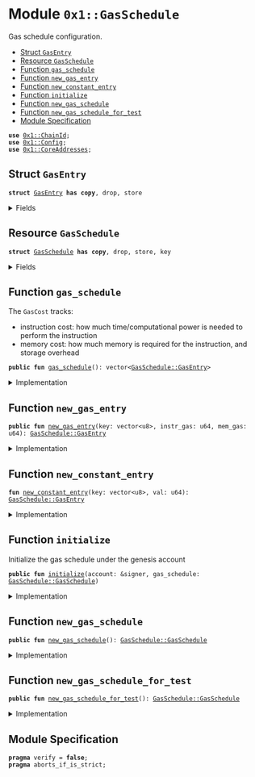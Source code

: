 
<a name="0x1_GasSchedule"></a>

# Module `0x1::GasSchedule`

Gas schedule configuration.


-  [Struct `GasEntry`](#0x1_GasSchedule_GasEntry)
-  [Resource `GasSchedule`](#0x1_GasSchedule_GasSchedule)
-  [Function `gas_schedule`](#0x1_GasSchedule_gas_schedule)
-  [Function `new_gas_entry`](#0x1_GasSchedule_new_gas_entry)
-  [Function `new_constant_entry`](#0x1_GasSchedule_new_constant_entry)
-  [Function `initialize`](#0x1_GasSchedule_initialize)
-  [Function `new_gas_schedule`](#0x1_GasSchedule_new_gas_schedule)
-  [Function `new_gas_schedule_for_test`](#0x1_GasSchedule_new_gas_schedule_for_test)
-  [Module Specification](#@Module_Specification_0)


<pre><code><b>use</b> <a href="ChainId.md#0x1_ChainId">0x1::ChainId</a>;
<b>use</b> <a href="Config.md#0x1_Config">0x1::Config</a>;
<b>use</b> <a href="CoreAddresses.md#0x1_CoreAddresses">0x1::CoreAddresses</a>;
</code></pre>



<a name="0x1_GasSchedule_GasEntry"></a>

## Struct `GasEntry`



<pre><code><b>struct</b> <a href="GasSchedule.md#0x1_GasSchedule_GasEntry">GasEntry</a> <b>has</b> <b>copy</b>, drop, store
</code></pre>



<details>
<summary>Fields</summary>


<dl>
<dt>
<code>key: vector&lt;u8&gt;</code>
</dt>
<dd>

</dd>
<dt>
<code>val: u64</code>
</dt>
<dd>

</dd>
</dl>


</details>

<a name="0x1_GasSchedule_GasSchedule"></a>

## Resource `GasSchedule`



<pre><code><b>struct</b> <a href="GasSchedule.md#0x1_GasSchedule">GasSchedule</a> <b>has</b> <b>copy</b>, drop, store, key
</code></pre>



<details>
<summary>Fields</summary>


<dl>
<dt>
<code>entries: vector&lt;<a href="GasSchedule.md#0x1_GasSchedule_GasEntry">GasSchedule::GasEntry</a>&gt;</code>
</dt>
<dd>

</dd>
</dl>


</details>

<a name="0x1_GasSchedule_gas_schedule"></a>

## Function `gas_schedule`

The  <code>GasCost</code> tracks:
- instruction cost: how much time/computational power is needed to perform the instruction
- memory cost: how much memory is required for the instruction, and storage overhead


<pre><code><b>public</b> <b>fun</b> <a href="GasSchedule.md#0x1_GasSchedule_gas_schedule">gas_schedule</a>(): vector&lt;<a href="GasSchedule.md#0x1_GasSchedule_GasEntry">GasSchedule::GasEntry</a>&gt;
</code></pre>



<details>
<summary>Implementation</summary>


<pre><code><b>public</b> <b>fun</b> <a href="GasSchedule.md#0x1_GasSchedule_gas_schedule">gas_schedule</a>(): vector&lt;<a href="GasSchedule.md#0x1_GasSchedule_GasEntry">GasEntry</a>&gt; {
    <b>let</b> table = <a href="Vector.md#0x1_Vector_empty">Vector::empty</a>();

    // instruction_schedule
    // POP
    <a href="Vector.md#0x1_Vector_push_back">Vector::push_back</a>(&<b>mut</b> table, <a href="GasSchedule.md#0x1_GasSchedule_new_gas_entry">new_gas_entry</a>(b"instr.pop", 1, 1));
    // RET
    <a href="Vector.md#0x1_Vector_push_back">Vector::push_back</a>(&<b>mut</b> table, <a href="GasSchedule.md#0x1_GasSchedule_new_gas_entry">new_gas_entry</a>(b"instr.ret", 638, 1));
    // BR_TRUE
    <a href="Vector.md#0x1_Vector_push_back">Vector::push_back</a>(&<b>mut</b> table, <a href="GasSchedule.md#0x1_GasSchedule_new_gas_entry">new_gas_entry</a>(b"instr.br_true", 1, 1));
    // BR_FALSE
    <a href="Vector.md#0x1_Vector_push_back">Vector::push_back</a>(&<b>mut</b> table, <a href="GasSchedule.md#0x1_GasSchedule_new_gas_entry">new_gas_entry</a>(b"instr.br_false", 1, 1));
    // BRANCH
    <a href="Vector.md#0x1_Vector_push_back">Vector::push_back</a>(&<b>mut</b> table, <a href="GasSchedule.md#0x1_GasSchedule_new_gas_entry">new_gas_entry</a>(b"instr.branch", 1, 1));
    // LD_U64
    <a href="Vector.md#0x1_Vector_push_back">Vector::push_back</a>(&<b>mut</b> table, <a href="GasSchedule.md#0x1_GasSchedule_new_gas_entry">new_gas_entry</a>(b"instr.ld_u64", 1, 1));
    // LD_CONST
    <a href="Vector.md#0x1_Vector_push_back">Vector::push_back</a>(&<b>mut</b> table, <a href="GasSchedule.md#0x1_GasSchedule_new_gas_entry">new_gas_entry</a>(b"instr.ld_const.per_byte", 1, 1));
    // LD_TRUE
    <a href="Vector.md#0x1_Vector_push_back">Vector::push_back</a>(&<b>mut</b> table, <a href="GasSchedule.md#0x1_GasSchedule_new_gas_entry">new_gas_entry</a>(b"instr.ld_true", 1, 1));
    // LD_FALSE
    <a href="Vector.md#0x1_Vector_push_back">Vector::push_back</a>(&<b>mut</b> table, <a href="GasSchedule.md#0x1_GasSchedule_new_gas_entry">new_gas_entry</a>(b"instr.ld_false", 1, 1));
    // COPY_LOC
    <a href="Vector.md#0x1_Vector_push_back">Vector::push_back</a>(&<b>mut</b> table, <a href="GasSchedule.md#0x1_GasSchedule_new_gas_entry">new_gas_entry</a>(b"instr.copy_loc.per_abs_mem_unit", 1, 1));
    // MOVE_LOC
    <a href="Vector.md#0x1_Vector_push_back">Vector::push_back</a>(&<b>mut</b> table, <a href="GasSchedule.md#0x1_GasSchedule_new_gas_entry">new_gas_entry</a>(b"instr.move_loc.per_abs_mem_unit", 1, 1));
    // ST_LOC
    <a href="Vector.md#0x1_Vector_push_back">Vector::push_back</a>(&<b>mut</b> table, <a href="GasSchedule.md#0x1_GasSchedule_new_gas_entry">new_gas_entry</a>(b"instr.st_loc.per_abs_mem_unit", 1, 1));
    // MUT_BORROW_LOC
    <a href="Vector.md#0x1_Vector_push_back">Vector::push_back</a>(&<b>mut</b> table, <a href="GasSchedule.md#0x1_GasSchedule_new_gas_entry">new_gas_entry</a>(b"instr.mut_borrow_loc", 2, 1));
    // IMM_BORROW_LOC
    <a href="Vector.md#0x1_Vector_push_back">Vector::push_back</a>(&<b>mut</b> table, <a href="GasSchedule.md#0x1_GasSchedule_new_gas_entry">new_gas_entry</a>(b"instr.imm_borrow_loc", 1, 1));
    // MUT_BORROW_FIELD
    <a href="Vector.md#0x1_Vector_push_back">Vector::push_back</a>(&<b>mut</b> table, <a href="GasSchedule.md#0x1_GasSchedule_new_gas_entry">new_gas_entry</a>(b"instr.mut_borrow_field", 1, 1));
    // IMM_BORROW_FIELD
    <a href="Vector.md#0x1_Vector_push_back">Vector::push_back</a>(&<b>mut</b> table, <a href="GasSchedule.md#0x1_GasSchedule_new_gas_entry">new_gas_entry</a>(b"instr.imm_borrow_field", 1, 1));
    // CALL
    <a href="Vector.md#0x1_Vector_push_back">Vector::push_back</a>(&<b>mut</b> table, <a href="GasSchedule.md#0x1_GasSchedule_new_gas_entry">new_gas_entry</a>(b"instr.call.per_arg", 1132, 1));
    // PACK
    <a href="Vector.md#0x1_Vector_push_back">Vector::push_back</a>(&<b>mut</b> table, <a href="GasSchedule.md#0x1_GasSchedule_new_gas_entry">new_gas_entry</a>(b"instr.pack.per_abs_mem_unit", 2, 1));
    // UNPACK
    <a href="Vector.md#0x1_Vector_push_back">Vector::push_back</a>(&<b>mut</b> table, <a href="GasSchedule.md#0x1_GasSchedule_new_gas_entry">new_gas_entry</a>(b"instr.unpack.per_abs_mem_unit", 2, 1));
    // READ_REF
    <a href="Vector.md#0x1_Vector_push_back">Vector::push_back</a>(&<b>mut</b> table, <a href="GasSchedule.md#0x1_GasSchedule_new_gas_entry">new_gas_entry</a>(b"instr.read_ref.per_abs_mem_unit", 1, 1));
    // WRITE_REF
    <a href="Vector.md#0x1_Vector_push_back">Vector::push_back</a>(&<b>mut</b> table, <a href="GasSchedule.md#0x1_GasSchedule_new_gas_entry">new_gas_entry</a>(b"instr.write_ref.per_abs_mem_unit", 1, 1));
    // ADD
    <a href="Vector.md#0x1_Vector_push_back">Vector::push_back</a>(&<b>mut</b> table, <a href="GasSchedule.md#0x1_GasSchedule_new_gas_entry">new_gas_entry</a>(b"instr.add", 1, 1));
    // SUB
    <a href="Vector.md#0x1_Vector_push_back">Vector::push_back</a>(&<b>mut</b> table, <a href="GasSchedule.md#0x1_GasSchedule_new_gas_entry">new_gas_entry</a>(b"instr.sub", 1, 1));
    // MUL
    <a href="Vector.md#0x1_Vector_push_back">Vector::push_back</a>(&<b>mut</b> table, <a href="GasSchedule.md#0x1_GasSchedule_new_gas_entry">new_gas_entry</a>(b"instr.mul", 1, 1));
    // MOD
    <a href="Vector.md#0x1_Vector_push_back">Vector::push_back</a>(&<b>mut</b> table, <a href="GasSchedule.md#0x1_GasSchedule_new_gas_entry">new_gas_entry</a>(b"instr.mod", 1, 1));
    // DIV
    <a href="Vector.md#0x1_Vector_push_back">Vector::push_back</a>(&<b>mut</b> table, <a href="GasSchedule.md#0x1_GasSchedule_new_gas_entry">new_gas_entry</a>(b"instr.div", 3, 1));
    // BIT_OR
    <a href="Vector.md#0x1_Vector_push_back">Vector::push_back</a>(&<b>mut</b> table, <a href="GasSchedule.md#0x1_GasSchedule_new_gas_entry">new_gas_entry</a>(b"instr.bit_or", 2, 1));
    // BIT_AND
    <a href="Vector.md#0x1_Vector_push_back">Vector::push_back</a>(&<b>mut</b> table, <a href="GasSchedule.md#0x1_GasSchedule_new_gas_entry">new_gas_entry</a>(b"instr.bit_and", 2, 1));
    // XOR
    <a href="Vector.md#0x1_Vector_push_back">Vector::push_back</a>(&<b>mut</b> table, <a href="GasSchedule.md#0x1_GasSchedule_new_gas_entry">new_gas_entry</a>(b"instr.xor", 1, 1));
    // OR
    <a href="Vector.md#0x1_Vector_push_back">Vector::push_back</a>(&<b>mut</b> table, <a href="GasSchedule.md#0x1_GasSchedule_new_gas_entry">new_gas_entry</a>(b"instr.or", 2, 1));
    // AND
    <a href="Vector.md#0x1_Vector_push_back">Vector::push_back</a>(&<b>mut</b> table, <a href="GasSchedule.md#0x1_GasSchedule_new_gas_entry">new_gas_entry</a>(b"instr.and", 1, 1));
    // NOT
    <a href="Vector.md#0x1_Vector_push_back">Vector::push_back</a>(&<b>mut</b> table, <a href="GasSchedule.md#0x1_GasSchedule_new_gas_entry">new_gas_entry</a>(b"instr.not", 1, 1));
    // EQ
    <a href="Vector.md#0x1_Vector_push_back">Vector::push_back</a>(&<b>mut</b> table, <a href="GasSchedule.md#0x1_GasSchedule_new_gas_entry">new_gas_entry</a>(b"instr.eq.per_abs_mem_unit", 1, 1));
    // NEQ
    <a href="Vector.md#0x1_Vector_push_back">Vector::push_back</a>(&<b>mut</b> table, <a href="GasSchedule.md#0x1_GasSchedule_new_gas_entry">new_gas_entry</a>(b"instr.neq.per_abs_mem_unit", 1, 1));
    // LT
    <a href="Vector.md#0x1_Vector_push_back">Vector::push_back</a>(&<b>mut</b> table, <a href="GasSchedule.md#0x1_GasSchedule_new_gas_entry">new_gas_entry</a>(b"instr.lt", 1, 1));
    // GT
    <a href="Vector.md#0x1_Vector_push_back">Vector::push_back</a>(&<b>mut</b> table, <a href="GasSchedule.md#0x1_GasSchedule_new_gas_entry">new_gas_entry</a>(b"instr.gt", 1, 1));
    // LE
    <a href="Vector.md#0x1_Vector_push_back">Vector::push_back</a>(&<b>mut</b> table, <a href="GasSchedule.md#0x1_GasSchedule_new_gas_entry">new_gas_entry</a>(b"instr.le", 2, 1));
    // GE
    <a href="Vector.md#0x1_Vector_push_back">Vector::push_back</a>(&<b>mut</b> table, <a href="GasSchedule.md#0x1_GasSchedule_new_gas_entry">new_gas_entry</a>(b"instr.ge", 1, 1));
    // ABORT
    <a href="Vector.md#0x1_Vector_push_back">Vector::push_back</a>(&<b>mut</b> table, <a href="GasSchedule.md#0x1_GasSchedule_new_gas_entry">new_gas_entry</a>(b"instr.<b>abort</b>", 1, 1));
    // NOP
    <a href="Vector.md#0x1_Vector_push_back">Vector::push_back</a>(&<b>mut</b> table, <a href="GasSchedule.md#0x1_GasSchedule_new_gas_entry">new_gas_entry</a>(b"instr.nop", 1, 1));
    // EXISTS
    <a href="Vector.md#0x1_Vector_push_back">Vector::push_back</a>(&<b>mut</b> table, <a href="GasSchedule.md#0x1_GasSchedule_new_gas_entry">new_gas_entry</a>(b"instr.<b>exists</b>.per_abs_mem_unit", 41, 1));
    // MUT_BORROW_GLOBAL
    <a href="Vector.md#0x1_Vector_push_back">Vector::push_back</a>(&<b>mut</b> table, <a href="GasSchedule.md#0x1_GasSchedule_new_gas_entry">new_gas_entry</a>(b"instr.mut_borrow_global.per_abs_mem_unit", 21, 1));
    // IML_BORROW_GLOBAL
    <a href="Vector.md#0x1_Vector_push_back">Vector::push_back</a>(&<b>mut</b> table, <a href="GasSchedule.md#0x1_GasSchedule_new_gas_entry">new_gas_entry</a>(b"instr.imm_borrow_global.per_abs_mem_unit", 23, 1));
    // MOVE_FROM
    <a href="Vector.md#0x1_Vector_push_back">Vector::push_back</a>(&<b>mut</b> table, <a href="GasSchedule.md#0x1_GasSchedule_new_gas_entry">new_gas_entry</a>(b"instr.<b>move_from</b>.per_abs_mem_unit", 459, 1));
    // MOVE_TO
    <a href="Vector.md#0x1_Vector_push_back">Vector::push_back</a>(&<b>mut</b> table, <a href="GasSchedule.md#0x1_GasSchedule_new_gas_entry">new_gas_entry</a>(b"instr.<b>move_to</b>.per_abs_mem_unit", 13, 1));
    // FREEZE_REF
    <a href="Vector.md#0x1_Vector_push_back">Vector::push_back</a>(&<b>mut</b> table, <a href="GasSchedule.md#0x1_GasSchedule_new_gas_entry">new_gas_entry</a>(b"instr.freeze_ref", 1, 1));
    // SHL
    <a href="Vector.md#0x1_Vector_push_back">Vector::push_back</a>(&<b>mut</b> table, <a href="GasSchedule.md#0x1_GasSchedule_new_gas_entry">new_gas_entry</a>(b"instr.shl", 2, 1));
    // SHR
    <a href="Vector.md#0x1_Vector_push_back">Vector::push_back</a>(&<b>mut</b> table, <a href="GasSchedule.md#0x1_GasSchedule_new_gas_entry">new_gas_entry</a>(b"instr.shr", 1, 1));
    // LD_U8
    <a href="Vector.md#0x1_Vector_push_back">Vector::push_back</a>(&<b>mut</b> table, <a href="GasSchedule.md#0x1_GasSchedule_new_gas_entry">new_gas_entry</a>(b"instr.ld_u8", 1, 1));
    // LD_U128
    <a href="Vector.md#0x1_Vector_push_back">Vector::push_back</a>(&<b>mut</b> table, <a href="GasSchedule.md#0x1_GasSchedule_new_gas_entry">new_gas_entry</a>(b"instr.ld_u128", 1, 1));

    // CAST_U8
    <a href="Vector.md#0x1_Vector_push_back">Vector::push_back</a>(&<b>mut</b> table, <a href="GasSchedule.md#0x1_GasSchedule_new_gas_entry">new_gas_entry</a>(b"instr.cast_u8", 2, 1));
    // CAST_U64
    <a href="Vector.md#0x1_Vector_push_back">Vector::push_back</a>(&<b>mut</b> table, <a href="GasSchedule.md#0x1_GasSchedule_new_gas_entry">new_gas_entry</a>(b"instr.cast_u64", 1, 1));
    // CAST_U128
    <a href="Vector.md#0x1_Vector_push_back">Vector::push_back</a>(&<b>mut</b> table, <a href="GasSchedule.md#0x1_GasSchedule_new_gas_entry">new_gas_entry</a>(b"instr.cast_u128", 1, 1));
    // MUT_BORORW_FIELD_GENERIC
    <a href="Vector.md#0x1_Vector_push_back">Vector::push_back</a>(&<b>mut</b> table, <a href="GasSchedule.md#0x1_GasSchedule_new_gas_entry">new_gas_entry</a>(b"instr.mut_borrow_field_generic.base", 1, 1));
    // IMM_BORORW_FIELD_GENERIC
    <a href="Vector.md#0x1_Vector_push_back">Vector::push_back</a>(&<b>mut</b> table, <a href="GasSchedule.md#0x1_GasSchedule_new_gas_entry">new_gas_entry</a>(b"instr.imm_borrow_field_generic.base", 1, 1));
    // CALL_GENERIC
    <a href="Vector.md#0x1_Vector_push_back">Vector::push_back</a>(&<b>mut</b> table, <a href="GasSchedule.md#0x1_GasSchedule_new_gas_entry">new_gas_entry</a>(b"instr.call_generic.per_arg", 582, 1));
    // PACK_GENERIC
    <a href="Vector.md#0x1_Vector_push_back">Vector::push_back</a>(&<b>mut</b> table, <a href="GasSchedule.md#0x1_GasSchedule_new_gas_entry">new_gas_entry</a>(b"instr.pack_generic.per_abs_mem_unit", 2, 1));
    // UNPACK_GENERIC
    <a href="Vector.md#0x1_Vector_push_back">Vector::push_back</a>(&<b>mut</b> table, <a href="GasSchedule.md#0x1_GasSchedule_new_gas_entry">new_gas_entry</a>(b"instr.unpack_generic.per_abs_mem_unit", 2, 1));
    // EXISTS_GENERIC
    <a href="Vector.md#0x1_Vector_push_back">Vector::push_back</a>(&<b>mut</b> table, <a href="GasSchedule.md#0x1_GasSchedule_new_gas_entry">new_gas_entry</a>(b"instr.exists_generic.per_abs_mem_unit", 34, 1));
    // MUT_BORROW_GLOBAL_GENERIC
    <a href="Vector.md#0x1_Vector_push_back">Vector::push_back</a>(&<b>mut</b> table, <a href="GasSchedule.md#0x1_GasSchedule_new_gas_entry">new_gas_entry</a>(b"instr.mut_borrow_global_generic.per_abs_mem_unit", 15, 1));
    // IMM_BORROW_GLOBAL_GENERIC
    <a href="Vector.md#0x1_Vector_push_back">Vector::push_back</a>(&<b>mut</b> table, <a href="GasSchedule.md#0x1_GasSchedule_new_gas_entry">new_gas_entry</a>(b"instr.imm_borrow_global_generic.per_abs_mem_unit", 14, 1));
    // MOVE_FROM_GENERIC
    <a href="Vector.md#0x1_Vector_push_back">Vector::push_back</a>(&<b>mut</b> table, <a href="GasSchedule.md#0x1_GasSchedule_new_gas_entry">new_gas_entry</a>(b"instr.move_from_generic.per_abs_mem_unit", 13, 1));
    // MOVE_TO_GENERIC
    <a href="Vector.md#0x1_Vector_push_back">Vector::push_back</a>(&<b>mut</b> table, <a href="GasSchedule.md#0x1_GasSchedule_new_gas_entry">new_gas_entry</a>(b"instr.move_to_generic.per_abs_mem_unit", 27, 1));

    // VEC_PACK
    <a href="Vector.md#0x1_Vector_push_back">Vector::push_back</a>(&<b>mut</b> table, <a href="GasSchedule.md#0x1_GasSchedule_new_gas_entry">new_gas_entry</a>(b"instr.vec_pack.per_elem", 84, 1));
    // VEC_LEN
    <a href="Vector.md#0x1_Vector_push_back">Vector::push_back</a>(&<b>mut</b> table, <a href="GasSchedule.md#0x1_GasSchedule_new_gas_entry">new_gas_entry</a>(b"instr.vec_len.base", 98, 1));
    // VEC_IMM_BORROW
    <a href="Vector.md#0x1_Vector_push_back">Vector::push_back</a>(&<b>mut</b> table, <a href="GasSchedule.md#0x1_GasSchedule_new_gas_entry">new_gas_entry</a>(b"instr.vec_imm_borrow.base", 1334, 1));
    // VEC_MUT_BORROW
    <a href="Vector.md#0x1_Vector_push_back">Vector::push_back</a>(&<b>mut</b> table, <a href="GasSchedule.md#0x1_GasSchedule_new_gas_entry">new_gas_entry</a>(b"instr.vec_mut_borrow.base", 1902, 1));
    // VEC_PUSH_BACK
    <a href="Vector.md#0x1_Vector_push_back">Vector::push_back</a>(&<b>mut</b> table, <a href="GasSchedule.md#0x1_GasSchedule_new_gas_entry">new_gas_entry</a>(b"instr.vec_push_back.per_abs_mem_unit", 53, 1));
    // VEC_POP_BACK
    <a href="Vector.md#0x1_Vector_push_back">Vector::push_back</a>(&<b>mut</b> table, <a href="GasSchedule.md#0x1_GasSchedule_new_gas_entry">new_gas_entry</a>(b"instr.vec_pop_back.base", 227, 1));
    // VEC_UNPACK
    <a href="Vector.md#0x1_Vector_push_back">Vector::push_back</a>(&<b>mut</b> table, <a href="GasSchedule.md#0x1_GasSchedule_new_gas_entry">new_gas_entry</a>(b"instr.vec_unpack.per_expected_elem", 572, 1));
    // VEC_SWAP
    <a href="Vector.md#0x1_Vector_push_back">Vector::push_back</a>(&<b>mut</b> table, <a href="GasSchedule.md#0x1_GasSchedule_new_gas_entry">new_gas_entry</a>(b"instr.vec_swap.base", 1436, 1));

    <a href="Vector.md#0x1_Vector_push_back">Vector::push_back</a>(&<b>mut</b> table, <a href="GasSchedule.md#0x1_GasSchedule_new_constant_entry">new_constant_entry</a>(b"instr.ld_u16", 3));
    <a href="Vector.md#0x1_Vector_push_back">Vector::push_back</a>(&<b>mut</b> table, <a href="GasSchedule.md#0x1_GasSchedule_new_constant_entry">new_constant_entry</a>(b"instr.ld_u32", 2));
    <a href="Vector.md#0x1_Vector_push_back">Vector::push_back</a>(&<b>mut</b> table, <a href="GasSchedule.md#0x1_GasSchedule_new_constant_entry">new_constant_entry</a>(b"instr.ld_u256", 3));
    <a href="Vector.md#0x1_Vector_push_back">Vector::push_back</a>(&<b>mut</b> table, <a href="GasSchedule.md#0x1_GasSchedule_new_constant_entry">new_constant_entry</a>(b"instr.cast_u16", 3));
    <a href="Vector.md#0x1_Vector_push_back">Vector::push_back</a>(&<b>mut</b> table, <a href="GasSchedule.md#0x1_GasSchedule_new_constant_entry">new_constant_entry</a>(b"instr.cast_u32", 2));
    <a href="Vector.md#0x1_Vector_push_back">Vector::push_back</a>(&<b>mut</b> table, <a href="GasSchedule.md#0x1_GasSchedule_new_constant_entry">new_constant_entry</a>(b"instr.cast_u256", 3));

    // native_schedule
    //<a href="Hash.md#0x1_Hash_sha2_256">Hash::sha2_256</a> 0
    <a href="Vector.md#0x1_Vector_push_back">Vector::push_back</a>(&<b>mut</b> table, <a href="GasSchedule.md#0x1_GasSchedule_new_gas_entry">new_gas_entry</a>(b"move_stdlib.hash.sha2_256.per_byte", 21, 1));
    //<a href="Hash.md#0x1_Hash_sha3_256">Hash::sha3_256</a> 1
    <a href="Vector.md#0x1_Vector_push_back">Vector::push_back</a>(&<b>mut</b> table, <a href="GasSchedule.md#0x1_GasSchedule_new_gas_entry">new_gas_entry</a>(b"move_stdlib.hash.sha3_256.per_byte", 64, 1));
    //<a href="Signature.md#0x1_Signature_ed25519_verify">Signature::ed25519_verify</a> 2
    <a href="Vector.md#0x1_Vector_push_back">Vector::push_back</a>(&<b>mut</b> table, <a href="GasSchedule.md#0x1_GasSchedule_new_gas_entry">new_gas_entry</a>(b"starcoin_natives.signature.ed25519_verify.per_byte", 61, 1));
    //ED25519_THRESHOLD_VERIFY 3 this <b>native</b> funciton is deprecated
    //<a href="Vector.md#0x1_Vector_push_back">Vector::push_back</a>(&<b>mut</b> table, <a href="GasSchedule.md#0x1_GasSchedule_new_gas_entry">new_gas_entry</a>(b"", 3351, 1));
    //BSC::to_bytes 4
    <a href="Vector.md#0x1_Vector_push_back">Vector::push_back</a>(&<b>mut</b> table, <a href="GasSchedule.md#0x1_GasSchedule_new_gas_entry">new_gas_entry</a>(b"move_stdlib.bcs.to_bytes.per_byte_serialized", 181, 1));
    //<a href="Vector.md#0x1_Vector_length">Vector::length</a> 5
    <a href="Vector.md#0x1_Vector_push_back">Vector::push_back</a>(&<b>mut</b> table, <a href="GasSchedule.md#0x1_GasSchedule_new_gas_entry">new_gas_entry</a>(b"move_stdlib.vector.length.base", 98, 1));
    //<a href="Vector.md#0x1_Vector_empty">Vector::empty</a> 6
    <a href="Vector.md#0x1_Vector_push_back">Vector::push_back</a>(&<b>mut</b> table, <a href="GasSchedule.md#0x1_GasSchedule_new_gas_entry">new_gas_entry</a>(b"move_stdlib.vector.empty.base", 84, 1));
    //<a href="Vector.md#0x1_Vector_borrow">Vector::borrow</a> 7
    <a href="Vector.md#0x1_Vector_push_back">Vector::push_back</a>(&<b>mut</b> table, <a href="GasSchedule.md#0x1_GasSchedule_new_gas_entry">new_gas_entry</a>(b"move_stdlib.vector.borrow.base", 1334, 1));
    //<a href="Vector.md#0x1_Vector_borrow_mut">Vector::borrow_mut</a> 8
    //<a href="Vector.md#0x1_Vector_push_back">Vector::push_back</a>(&<b>mut</b> table, <a href="GasSchedule.md#0x1_GasSchedule_new_gas_entry">new_gas_entry</a>(b"", 1902, 1));
    //<a href="Vector.md#0x1_Vector_push_back">Vector::push_back</a> 9
    <a href="Vector.md#0x1_Vector_push_back">Vector::push_back</a>(&<b>mut</b> table, <a href="GasSchedule.md#0x1_GasSchedule_new_gas_entry">new_gas_entry</a>(b"move_stdlib.vector.push_back.legacy_per_abstract_memory_unit", 53, 1));
    //<a href="Vector.md#0x1_Vector_pop_back">Vector::pop_back</a> 10
    <a href="Vector.md#0x1_Vector_push_back">Vector::push_back</a>(&<b>mut</b> table, <a href="GasSchedule.md#0x1_GasSchedule_new_gas_entry">new_gas_entry</a>(b"move_stdlib.vector.pop_back.base", 227, 1));
    //Vector::destory_empty 11
    <a href="Vector.md#0x1_Vector_push_back">Vector::push_back</a>(&<b>mut</b> table, <a href="GasSchedule.md#0x1_GasSchedule_new_gas_entry">new_gas_entry</a>(b"move_stdlib.vector.destroy_empty.base", 572, 1));
    //<a href="Vector.md#0x1_Vector_swap">Vector::swap</a> 12
    <a href="Vector.md#0x1_Vector_push_back">Vector::push_back</a>(&<b>mut</b> table, <a href="GasSchedule.md#0x1_GasSchedule_new_gas_entry">new_gas_entry</a>(b"move_stdlib.vector.swap.base", 1436, 1));
    //<a href="Signature.md#0x1_Signature_ed25519_validate_pubkey">Signature::ed25519_validate_pubkey</a> 13
    <a href="Vector.md#0x1_Vector_push_back">Vector::push_back</a>(&<b>mut</b> table, <a href="GasSchedule.md#0x1_GasSchedule_new_gas_entry">new_gas_entry</a>(b"starcoin_natives.signature.ed25519_validate_key.per_byte", 26, 1));
    //<a href="Signer.md#0x1_Signer_borrow_address">Signer::borrow_address</a> 14
    <a href="Vector.md#0x1_Vector_push_back">Vector::push_back</a>(&<b>mut</b> table, <a href="GasSchedule.md#0x1_GasSchedule_new_gas_entry">new_gas_entry</a>(b"move_stdlib.signer.borrow_address.base", 353, 1));
    //Account::creator_signer 15
    <a href="Vector.md#0x1_Vector_push_back">Vector::push_back</a>(&<b>mut</b> table, <a href="GasSchedule.md#0x1_GasSchedule_new_gas_entry">new_gas_entry</a>(b"starcoin_natives.account.create_signer.base", 24, 1));
    //Account::destroy_signer 16
    <a href="Vector.md#0x1_Vector_push_back">Vector::push_back</a>(&<b>mut</b> table, <a href="GasSchedule.md#0x1_GasSchedule_new_gas_entry">new_gas_entry</a>(b"starcoin_natives.account.destroy_signer.base", 212, 1));
    //<a href="Event.md#0x1_Event_emit_event">Event::emit_event</a> 17
    <a href="Vector.md#0x1_Vector_push_back">Vector::push_back</a>(&<b>mut</b> table, <a href="GasSchedule.md#0x1_GasSchedule_new_gas_entry">new_gas_entry</a>(b"nursery.event.write_to_event_store.unit_cost", 52, 1));
    //<a href="BCS.md#0x1_BCS_to_address">BCS::to_address</a> 18
    <a href="Vector.md#0x1_Vector_push_back">Vector::push_back</a>(&<b>mut</b> table, <a href="GasSchedule.md#0x1_GasSchedule_new_gas_entry">new_gas_entry</a>(b"move_stdlib.bcs.to_address.per_byte", 26, 1));
    //<a href="Token.md#0x1_Token_name_of">Token::name_of</a> 19
    <a href="Vector.md#0x1_Vector_push_back">Vector::push_back</a>(&<b>mut</b> table, <a href="GasSchedule.md#0x1_GasSchedule_new_gas_entry">new_gas_entry</a>(b"starcoin_natives.token.name_of.base", 2002, 1));
    //<a href="Hash.md#0x1_Hash_keccak_256">Hash::keccak_256</a> 20
    <a href="Vector.md#0x1_Vector_push_back">Vector::push_back</a>(&<b>mut</b> table, <a href="GasSchedule.md#0x1_GasSchedule_new_gas_entry">new_gas_entry</a>(b"starcoin_natives.hash.keccak256.per_byte", 64, 1));
    //<a href="Hash.md#0x1_Hash_ripemd160">Hash::ripemd160</a> 21
    <a href="Vector.md#0x1_Vector_push_back">Vector::push_back</a>(&<b>mut</b> table, <a href="GasSchedule.md#0x1_GasSchedule_new_gas_entry">new_gas_entry</a>(b"starcoin_natives.hash.ripemd160.per_byte", 64, 1));
    //<a href="Signature.md#0x1_Signature_native_ecrecover">Signature::native_ecrecover</a> 22
    <a href="Vector.md#0x1_Vector_push_back">Vector::push_back</a>(&<b>mut</b> table, <a href="GasSchedule.md#0x1_GasSchedule_new_gas_entry">new_gas_entry</a>(b"starcoin_natives.signature.ec_recover.per_byte", 128, 1));
    //<a href="U256.md#0x1_U256_from_bytes">U256::from_bytes</a> 23
    <a href="Vector.md#0x1_Vector_push_back">Vector::push_back</a>(&<b>mut</b> table, <a href="GasSchedule.md#0x1_GasSchedule_new_gas_entry">new_gas_entry</a>(b"starcoin_natives.u256.from_bytes.per_byte", 2, 1));
    //<a href="U256.md#0x1_U256_add">U256::add</a> 24
    <a href="Vector.md#0x1_Vector_push_back">Vector::push_back</a>(&<b>mut</b> table, <a href="GasSchedule.md#0x1_GasSchedule_new_gas_entry">new_gas_entry</a>(b"starcoin_natives.u256.add.base", 4, 1));
    //<a href="U256.md#0x1_U256_sub">U256::sub</a> 25
    <a href="Vector.md#0x1_Vector_push_back">Vector::push_back</a>(&<b>mut</b> table, <a href="GasSchedule.md#0x1_GasSchedule_new_gas_entry">new_gas_entry</a>(b"starcoin_natives.u256.sub.base", 4, 1));
    //<a href="U256.md#0x1_U256_mul">U256::mul</a> 26
    <a href="Vector.md#0x1_Vector_push_back">Vector::push_back</a>(&<b>mut</b> table, <a href="GasSchedule.md#0x1_GasSchedule_new_gas_entry">new_gas_entry</a>(b"starcoin_natives.u256.mul.base", 4, 1));
    //<a href="U256.md#0x1_U256_div">U256::div</a> 27
    <a href="Vector.md#0x1_Vector_push_back">Vector::push_back</a>(&<b>mut</b> table, <a href="GasSchedule.md#0x1_GasSchedule_new_gas_entry">new_gas_entry</a>(b"starcoin_natives.u256.div.base", 10, 1));
    // <a href="U256.md#0x1_U256_rem">U256::rem</a> 28
    <a href="Vector.md#0x1_Vector_push_back">Vector::push_back</a>(&<b>mut</b> table, <a href="GasSchedule.md#0x1_GasSchedule_new_gas_entry">new_gas_entry</a>(b"starcoin_natives.u256.rem.base", 4, 1));
    // <a href="U256.md#0x1_U256_pow">U256::pow</a> 29
    <a href="Vector.md#0x1_Vector_push_back">Vector::push_back</a>(&<b>mut</b> table, <a href="GasSchedule.md#0x1_GasSchedule_new_gas_entry">new_gas_entry</a>(b"starcoin_natives.u256.pow.base", 8, 1));
    // TODO: settle down the gas cost
    // <a href="Vector.md#0x1_Vector_append">Vector::append</a> 30
    <a href="Vector.md#0x1_Vector_push_back">Vector::push_back</a>(&<b>mut</b> table, <a href="GasSchedule.md#0x1_GasSchedule_new_gas_entry">new_gas_entry</a>(b"move_stdlib.vector.append.legacy_per_abstract_memory_unit", 40, 1));
    // <a href="Vector.md#0x1_Vector_remove">Vector::remove</a> 31
    <a href="Vector.md#0x1_Vector_push_back">Vector::push_back</a>(&<b>mut</b> table, <a href="GasSchedule.md#0x1_GasSchedule_new_gas_entry">new_gas_entry</a>(b"move_stdlib.vector.remove.legacy_per_abstract_memory_unit", 20, 1));
    // <a href="Vector.md#0x1_Vector_reverse">Vector::reverse</a> 32
    <a href="Vector.md#0x1_Vector_push_back">Vector::push_back</a>(&<b>mut</b> table, <a href="GasSchedule.md#0x1_GasSchedule_new_gas_entry">new_gas_entry</a>(b"move_stdlib.vector.reverse.legacy_per_abstract_memory_unit", 10, 1));
    // <a href="Table.md#0x1_Table_new_table_handle">Table::new_table_handle</a> 33
    <a href="Vector.md#0x1_Vector_push_back">Vector::push_back</a>(&<b>mut</b> table, <a href="GasSchedule.md#0x1_GasSchedule_new_gas_entry">new_gas_entry</a>(b"table.new_table_handle.base", 4, 1));
    // <a href="Table.md#0x1_Table_add_box">Table::add_box</a> 34
    <a href="Vector.md#0x1_Vector_push_back">Vector::push_back</a>(&<b>mut</b> table, <a href="GasSchedule.md#0x1_GasSchedule_new_gas_entry">new_gas_entry</a>(b"table.add_box.per_byte_serialized", 4, 1));
    // <a href="Table.md#0x1_Table_borrow_box">Table::borrow_box</a> 35
    <a href="Vector.md#0x1_Vector_push_back">Vector::push_back</a>(&<b>mut</b> table, <a href="GasSchedule.md#0x1_GasSchedule_new_gas_entry">new_gas_entry</a>(b"table.borrow_box.per_byte_serialized", 10, 1));
    // <a href="Table.md#0x1_Table_remove_box">Table::remove_box</a> 36
    <a href="Vector.md#0x1_Vector_push_back">Vector::push_back</a>(&<b>mut</b> table, <a href="GasSchedule.md#0x1_GasSchedule_new_gas_entry">new_gas_entry</a>(b"table.remove_box.per_byte_serialized", 8, 1));
    // <a href="Table.md#0x1_Table_contains_box">Table::contains_box</a> 37
    <a href="Vector.md#0x1_Vector_push_back">Vector::push_back</a>(&<b>mut</b> table, <a href="GasSchedule.md#0x1_GasSchedule_new_gas_entry">new_gas_entry</a>(b"table.contains_box.per_byte_serialized", 40, 1));
    // <a href="Table.md#0x1_Table_destroy_empty_box">Table::destroy_empty_box</a> 38
    <a href="Vector.md#0x1_Vector_push_back">Vector::push_back</a>(&<b>mut</b> table, <a href="GasSchedule.md#0x1_GasSchedule_new_gas_entry">new_gas_entry</a>(b"table.destroy_empty_box.base", 20, 1));
    // <a href="Table.md#0x1_Table_drop_unchecked_box">Table::drop_unchecked_box</a> 39
    <a href="Vector.md#0x1_Vector_push_back">Vector::push_back</a>(&<b>mut</b> table, <a href="GasSchedule.md#0x1_GasSchedule_new_gas_entry">new_gas_entry</a>(b"table.drop_unchecked_box.base", 73, 1));
    // string.check_utf8 40
    <a href="Vector.md#0x1_Vector_push_back">Vector::push_back</a>(&<b>mut</b> table, <a href="GasSchedule.md#0x1_GasSchedule_new_gas_entry">new_gas_entry</a>(b"move_stdlib.string.check_utf8.per_byte", 4, 1));
    // string.sub_str 41
    <a href="Vector.md#0x1_Vector_push_back">Vector::push_back</a>(&<b>mut</b> table, <a href="GasSchedule.md#0x1_GasSchedule_new_gas_entry">new_gas_entry</a>(b"move_stdlib.string.sub_string.per_byte", 4, 1));
    // string.is_char_boundary 42
    <a href="Vector.md#0x1_Vector_push_back">Vector::push_back</a>(&<b>mut</b> table, <a href="GasSchedule.md#0x1_GasSchedule_new_gas_entry">new_gas_entry</a>(b"move_stdlib.string.is_char_boundary.base", 4, 1));
    // Table::string.index_of 43
    <a href="Vector.md#0x1_Vector_push_back">Vector::push_back</a>(&<b>mut</b> table, <a href="GasSchedule.md#0x1_GasSchedule_new_gas_entry">new_gas_entry</a>(b"move_stdlib.string.index_of.per_byte_searched", 4, 1));
    // Table::string.index_of 44
    <a href="Vector.md#0x1_Vector_push_back">Vector::push_back</a>(&<b>mut</b> table, <a href="GasSchedule.md#0x1_GasSchedule_new_gas_entry">new_gas_entry</a>(b"starcoin_natives.frombcs.base", 4, 1));
    // Table::string.index_of 45
    <a href="Vector.md#0x1_Vector_push_back">Vector::push_back</a>(&<b>mut</b> table, <a href="GasSchedule.md#0x1_GasSchedule_new_gas_entry">new_gas_entry</a>(b"starcoin_natives.secp256k1.base", 4, 1));
    // Table::string.index_of 46
    <a href="Vector.md#0x1_Vector_push_back">Vector::push_back</a>(&<b>mut</b> table, <a href="GasSchedule.md#0x1_GasSchedule_new_gas_entry">new_gas_entry</a>(b"move_stdlib.vector.spawn_from.legacy_per_abstract_memory_unit", 4, 1));

    <a href="Vector.md#0x1_Vector_push_back">Vector::push_back</a>(&<b>mut</b> table, <a href="GasSchedule.md#0x1_GasSchedule_new_constant_entry">new_constant_entry</a>(b"nursery.debug.print.base_cost", 1));
    <a href="Vector.md#0x1_Vector_push_back">Vector::push_back</a>(&<b>mut</b> table, <a href="GasSchedule.md#0x1_GasSchedule_new_constant_entry">new_constant_entry</a>(b"nursery.debug.print_stack_trace.base_cost", 1));
    <a href="Vector.md#0x1_Vector_push_back">Vector::push_back</a>(&<b>mut</b> table, <a href="GasSchedule.md#0x1_GasSchedule_new_constant_entry">new_constant_entry</a>(b"move_stdlib.hash.sha2_256.legacy_min_input_len", 1));
    <a href="Vector.md#0x1_Vector_push_back">Vector::push_back</a>(&<b>mut</b> table, <a href="GasSchedule.md#0x1_GasSchedule_new_constant_entry">new_constant_entry</a>(b"move_stdlib.hash.sha3_256.legacy_min_input_len", 1));
    <a href="Vector.md#0x1_Vector_push_back">Vector::push_back</a>(&<b>mut</b> table, <a href="GasSchedule.md#0x1_GasSchedule_new_constant_entry">new_constant_entry</a>(b"move_stdlib.bcs.to_bytes.failure", 182));
    <a href="Vector.md#0x1_Vector_push_back">Vector::push_back</a>(&<b>mut</b> table, <a href="GasSchedule.md#0x1_GasSchedule_new_constant_entry">new_constant_entry</a>(b"move_stdlib.bcs.to_bytes.legacy_min_output_size", 1));

    // constant config values
    <a href="Vector.md#0x1_Vector_push_back">Vector::push_back</a>(&<b>mut</b> table, <a href="GasSchedule.md#0x1_GasSchedule_new_constant_entry">new_constant_entry</a>(b"txn.global_memory_per_byte_cost", 4));
    <a href="Vector.md#0x1_Vector_push_back">Vector::push_back</a>(&<b>mut</b> table, <a href="GasSchedule.md#0x1_GasSchedule_new_constant_entry">new_constant_entry</a>(b"txn.global_memory_per_byte_write_cost", 9));
    <a href="Vector.md#0x1_Vector_push_back">Vector::push_back</a>(&<b>mut</b> table, <a href="GasSchedule.md#0x1_GasSchedule_new_constant_entry">new_constant_entry</a>(b"txn.min_transaction_gas_units", 600));
    <a href="Vector.md#0x1_Vector_push_back">Vector::push_back</a>(&<b>mut</b> table, <a href="GasSchedule.md#0x1_GasSchedule_new_constant_entry">new_constant_entry</a>(b"txn.large_transaction_cutoff", 600));
    <a href="Vector.md#0x1_Vector_push_back">Vector::push_back</a>(&<b>mut</b> table, <a href="GasSchedule.md#0x1_GasSchedule_new_constant_entry">new_constant_entry</a>(b"txn.intrinsic_gas_per_byte", 8));
    <b>let</b> maximum_number_of_gas_units: u64 = 40000000;//must less than base_block_gas_limit
    <b>if</b> (<a href="ChainId.md#0x1_ChainId_is_test">ChainId::is_test</a>() || <a href="ChainId.md#0x1_ChainId_is_dev">ChainId::is_dev</a>() || <a href="ChainId.md#0x1_ChainId_is_halley">ChainId::is_halley</a>()) {
        maximum_number_of_gas_units = maximum_number_of_gas_units * 10
    };
    <a href="Vector.md#0x1_Vector_push_back">Vector::push_back</a>(&<b>mut</b> table, <a href="GasSchedule.md#0x1_GasSchedule_new_constant_entry">new_constant_entry</a>(b"txn.maximum_number_of_gas_units", maximum_number_of_gas_units));
    <a href="Vector.md#0x1_Vector_push_back">Vector::push_back</a>(&<b>mut</b> table, <a href="GasSchedule.md#0x1_GasSchedule_new_constant_entry">new_constant_entry</a>(b"txn.min_price_per_gas_unit", <b>if</b> (<a href="ChainId.md#0x1_ChainId_is_test">ChainId::is_test</a>()) { 0 }  <b>else</b> { 1 }));
    <a href="Vector.md#0x1_Vector_push_back">Vector::push_back</a>(&<b>mut</b> table, <a href="GasSchedule.md#0x1_GasSchedule_new_constant_entry">new_constant_entry</a>(b"txn.max_price_per_gas_unit", 10000));
    <a href="Vector.md#0x1_Vector_push_back">Vector::push_back</a>(&<b>mut</b> table, <a href="GasSchedule.md#0x1_GasSchedule_new_constant_entry">new_constant_entry</a>(b"txn.max_transaction_size_in_bytes", 1024 * 128));
    <a href="Vector.md#0x1_Vector_push_back">Vector::push_back</a>(&<b>mut</b> table, <a href="GasSchedule.md#0x1_GasSchedule_new_constant_entry">new_constant_entry</a>(b"txn.gas_unit_scaling_factor", 1));
    <a href="Vector.md#0x1_Vector_push_back">Vector::push_back</a>(&<b>mut</b> table, <a href="GasSchedule.md#0x1_GasSchedule_new_constant_entry">new_constant_entry</a>(b"txn.default_account_size", 800));

    table
}
</code></pre>



</details>

<a name="0x1_GasSchedule_new_gas_entry"></a>

## Function `new_gas_entry`



<pre><code><b>public</b> <b>fun</b> <a href="GasSchedule.md#0x1_GasSchedule_new_gas_entry">new_gas_entry</a>(key: vector&lt;u8&gt;, instr_gas: u64, mem_gas: u64): <a href="GasSchedule.md#0x1_GasSchedule_GasEntry">GasSchedule::GasEntry</a>
</code></pre>



<details>
<summary>Implementation</summary>


<pre><code><b>public</b> <b>fun</b> <a href="GasSchedule.md#0x1_GasSchedule_new_gas_entry">new_gas_entry</a>(key: vector&lt;u8&gt;, instr_gas: u64, mem_gas: u64): <a href="GasSchedule.md#0x1_GasSchedule_GasEntry">GasEntry</a> {
    <a href="GasSchedule.md#0x1_GasSchedule_GasEntry">GasEntry</a> {
        key,
        val: instr_gas + mem_gas,
    }
}
</code></pre>



</details>

<a name="0x1_GasSchedule_new_constant_entry"></a>

## Function `new_constant_entry`



<pre><code><b>fun</b> <a href="GasSchedule.md#0x1_GasSchedule_new_constant_entry">new_constant_entry</a>(key: vector&lt;u8&gt;, val: u64): <a href="GasSchedule.md#0x1_GasSchedule_GasEntry">GasSchedule::GasEntry</a>
</code></pre>



<details>
<summary>Implementation</summary>


<pre><code><b>fun</b> <a href="GasSchedule.md#0x1_GasSchedule_new_constant_entry">new_constant_entry</a>(key: vector&lt;u8&gt;, val: u64): <a href="GasSchedule.md#0x1_GasSchedule_GasEntry">GasEntry</a> {
    <a href="GasSchedule.md#0x1_GasSchedule_GasEntry">GasEntry</a> {
        key,
        val,
    }
}
</code></pre>



</details>

<a name="0x1_GasSchedule_initialize"></a>

## Function `initialize`

Initialize the gas schedule under the genesis account


<pre><code><b>public</b> <b>fun</b> <a href="GasSchedule.md#0x1_GasSchedule_initialize">initialize</a>(account: &signer, gas_schedule: <a href="GasSchedule.md#0x1_GasSchedule_GasSchedule">GasSchedule::GasSchedule</a>)
</code></pre>



<details>
<summary>Implementation</summary>


<pre><code><b>public</b> <b>fun</b> <a href="GasSchedule.md#0x1_GasSchedule_initialize">initialize</a>(account: &signer, gas_schedule: <a href="GasSchedule.md#0x1_GasSchedule">GasSchedule</a>) {
    <a href="CoreAddresses.md#0x1_CoreAddresses_assert_genesis_address">CoreAddresses::assert_genesis_address</a>(account);
    <a href="Config.md#0x1_Config_publish_new_config">Config::publish_new_config</a>&lt;<a href="GasSchedule.md#0x1_GasSchedule">GasSchedule</a>&gt;(
        account,
        gas_schedule,
    );
}
</code></pre>



</details>

<a name="0x1_GasSchedule_new_gas_schedule"></a>

## Function `new_gas_schedule`



<pre><code><b>public</b> <b>fun</b> <a href="GasSchedule.md#0x1_GasSchedule_new_gas_schedule">new_gas_schedule</a>(): <a href="GasSchedule.md#0x1_GasSchedule_GasSchedule">GasSchedule::GasSchedule</a>
</code></pre>



<details>
<summary>Implementation</summary>


<pre><code><b>public</b> <b>fun</b> <a href="GasSchedule.md#0x1_GasSchedule_new_gas_schedule">new_gas_schedule</a>(): <a href="GasSchedule.md#0x1_GasSchedule">GasSchedule</a> {
    <a href="GasSchedule.md#0x1_GasSchedule">GasSchedule</a> {
        entries: <a href="GasSchedule.md#0x1_GasSchedule_gas_schedule">gas_schedule</a>(),
    }
}
</code></pre>



</details>

<a name="0x1_GasSchedule_new_gas_schedule_for_test"></a>

## Function `new_gas_schedule_for_test`



<pre><code><b>public</b> <b>fun</b> <a href="GasSchedule.md#0x1_GasSchedule_new_gas_schedule_for_test">new_gas_schedule_for_test</a>(): <a href="GasSchedule.md#0x1_GasSchedule_GasSchedule">GasSchedule::GasSchedule</a>
</code></pre>



<details>
<summary>Implementation</summary>


<pre><code><b>public</b> <b>fun</b> <a href="GasSchedule.md#0x1_GasSchedule_new_gas_schedule_for_test">new_gas_schedule_for_test</a>(): <a href="GasSchedule.md#0x1_GasSchedule">GasSchedule</a> {
    <b>let</b> entry = <a href="GasSchedule.md#0x1_GasSchedule_GasEntry">GasEntry</a> {
        key: <a href="Vector.md#0x1_Vector_empty">Vector::empty</a>(),
        val: 1,
    };
    <b>let</b> entries = <a href="Vector.md#0x1_Vector_empty">Vector::empty</a>();
    <a href="Vector.md#0x1_Vector_push_back">Vector::push_back</a>(&<b>mut</b> entries, entry);

    <a href="GasSchedule.md#0x1_GasSchedule">GasSchedule</a> {
        entries,
    }
}
</code></pre>



</details>

<a name="@Module_Specification_0"></a>

## Module Specification



<pre><code><b>pragma</b> verify = <b>false</b>;
<b>pragma</b> aborts_if_is_strict;
</code></pre>
